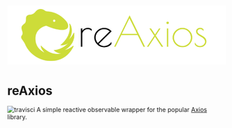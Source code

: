 ![logo](https://github.com/SandeepVattapparambil/reaxios/blob/master/public/reAxios.png)
# reAxios 
![travisci](https://api.travis-ci.org/SandeepVattapparambil/reaxios.svg?branch=master)
A simple reactive observable wrapper for the popular [Axios](https://www.npmjs.com/package/axios) library.
